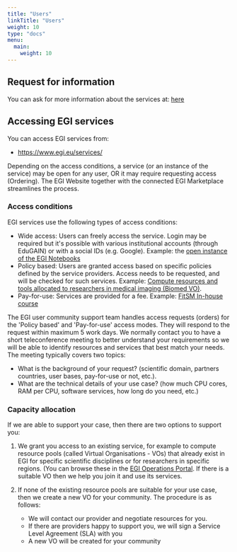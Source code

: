 ```yaml
---
title: "Users"
linkTitle: "Users"
weight: 10
type: "docs"
menu:
  main:
    weight: 10
---
```


## Request for information

You can ask for more information about the services at: [here](https://www.egi.eu/more-information/)

## Accessing EGI services

You can access EGI services from:

* https://www.egi.eu/services/ 

Depending on the access conditions, a service (or an instance of the service) may be open
for any user, OR it may require requesting access (Ordering). The EGI Website together with
the connected EGI Marketplace streamlines the process.  

### Access conditions

EGI services use the following types of access conditions:
* Wide access: Users can freely access the service. Login may be required but it's possible with various institutional accounts (through EduGAIN) or with a social IDs (e.g. Google). Example: the [open instance of the EGI Notebooks](https://notebooks.egi.eu/)
*  Policy based: Users are granted access based on specific policies defined by the service providers. Access needs to be requested, and will be checked for such services. Example: [Compute resources and tools allocated to researchers in medical imaging (Biomed VO)](http://lsgc.org/biomed.html).
* Pay-for-use: Services are provided for a fee. Example: [FitSM In-house course](https://www.egi.eu/services/fitsm-training/in-house-training/) 

The EGI user community support team handles access requests (orders) for the 'Policy based' and 'Pay-for-use' access modes. They will respond to the request within maximum 5 work days. We normally contact you to have a short teleconference meeting to better understand your requirements so we will be able to identify resources and services that best match your needs. The meeting typically covers two topics:
* What is the background of your request? (scientific domain, partners countries, user bases, pay-for-use or not, etc.). 
* What are the technical details of your use case? (how much CPU cores, RAM per CPU, software services, how long do you need, etc.)

### Capacity allocation

If we are able to support your case, then there are two options to support you: 
1. We grant you access to an existing service, for example to compute resource pools (called Virtual Organisations - VOs) that already exist in EGI for specific scientific disciplines or for researchers in specific regions. (You can browse these in the [EGI Operations Portal](https://operations-portal.egi.eu/vo/). If there is a suitable VO then we help you join it and use its services. 

2. If none of the existing resource pools are suitable for your use case, then we create a new VO for your community. The procedure is as follows:
   * We will contact our provider and negotiate resources for you.
   * If there are providers happy to support you, we will sign a Service Level Agreement (SLA) with you
   * A new VO will be created for your community
